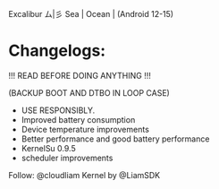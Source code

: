 Excalibur ム|彡 Sea | Ocean | (Android 12-15)
# Changelogs:
!!! READ BEFORE DOING ANYTHING !!!

(BACKUP BOOT AND DTBO IN LOOP CASE)

- USE RESPONSIBLY.
- Improved battery consumption
- Device temperature improvements 
- Better performance and good battery performance
- KernelSu 0.9.5 
- scheduler improvements

Follow: @cloudliam
Kernel by @LiamSDK
